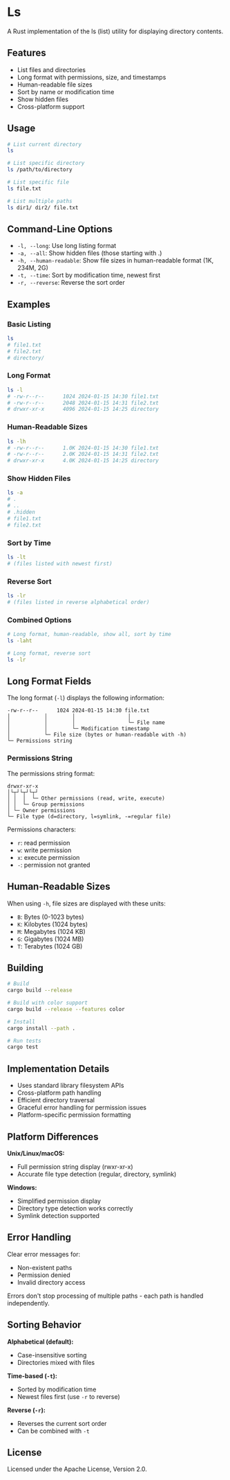 # Ls

A Rust implementation of the ls (list) utility for displaying directory contents.

## Features

- List files and directories
- Long format with permissions, size, and timestamps
- Human-readable file sizes
- Sort by name or modification time
- Show hidden files
- Cross-platform support

## Usage

```bash
# List current directory
ls

# List specific directory
ls /path/to/directory

# List specific file
ls file.txt

# List multiple paths
ls dir1/ dir2/ file.txt
```

## Command-Line Options

- `-l, --long`: Use long listing format
- `-a, --all`: Show hidden files (those starting with .)
- `-h, --human-readable`: Show file sizes in human-readable format (1K, 234M, 2G)
- `-t, --time`: Sort by modification time, newest first
- `-r, --reverse`: Reverse the sort order

## Examples

### Basic Listing

```bash
ls
# file1.txt
# file2.txt
# directory/
```

### Long Format

```bash
ls -l
# -rw-r--r--      1024 2024-01-15 14:30 file1.txt
# -rw-r--r--      2048 2024-01-15 14:31 file2.txt
# drwxr-xr-x      4096 2024-01-15 14:25 directory
```

### Human-Readable Sizes

```bash
ls -lh
# -rw-r--r--      1.0K 2024-01-15 14:30 file1.txt
# -rw-r--r--      2.0K 2024-01-15 14:31 file2.txt
# drwxr-xr-x      4.0K 2024-01-15 14:25 directory
```

### Show Hidden Files

```bash
ls -a
# .
# ..
# .hidden
# file1.txt
# file2.txt
```

### Sort by Time

```bash
ls -lt
# (files listed with newest first)
```

### Reverse Sort

```bash
ls -lr
# (files listed in reverse alphabetical order)
```

### Combined Options

```bash
# Long format, human-readable, show all, sort by time
ls -laht

# Long format, reverse sort
ls -lr
```

## Long Format Fields

The long format (`-l`) displays the following information:

```
-rw-r--r--      1024 2024-01-15 14:30 file.txt
│           │        │                 │
│           │        │                 └─ File name
│           │        └─ Modification timestamp
│           └─ File size (bytes or human-readable with -h)
└─ Permissions string
```

### Permissions String

The permissions string format:

```
drwxr-xr-x
│└┬┘└┬┘└┬┘
│ │  │  └─ Other permissions (read, write, execute)
│ │  └─ Group permissions
│ └─ Owner permissions
└─ File type (d=directory, l=symlink, -=regular file)
```

Permissions characters:
- `r`: read permission
- `w`: write permission
- `x`: execute permission
- `-`: permission not granted

## Human-Readable Sizes

When using `-h`, file sizes are displayed with these units:

- `B`: Bytes (0-1023 bytes)
- `K`: Kilobytes (1024 bytes)
- `M`: Megabytes (1024 KB)
- `G`: Gigabytes (1024 MB)
- `T`: Terabytes (1024 GB)

## Building

```bash
# Build
cargo build --release

# Build with color support
cargo build --release --features color

# Install
cargo install --path .

# Run tests
cargo test
```

## Implementation Details

- Uses standard library filesystem APIs
- Cross-platform path handling
- Efficient directory traversal
- Graceful error handling for permission issues
- Platform-specific permission formatting

## Platform Differences

**Unix/Linux/macOS:**
- Full permission string display (rwxr-xr-x)
- Accurate file type detection (regular, directory, symlink)

**Windows:**
- Simplified permission display
- Directory type detection works correctly
- Symlink detection supported

## Error Handling

Clear error messages for:
- Non-existent paths
- Permission denied
- Invalid directory access

Errors don't stop processing of multiple paths - each path is handled independently.

## Sorting Behavior

**Alphabetical (default):**
- Case-insensitive sorting
- Directories mixed with files

**Time-based (`-t`):**
- Sorted by modification time
- Newest files first (use `-r` to reverse)

**Reverse (`-r`):**
- Reverses the current sort order
- Can be combined with `-t`

## License

Licensed under the Apache License, Version 2.0.

